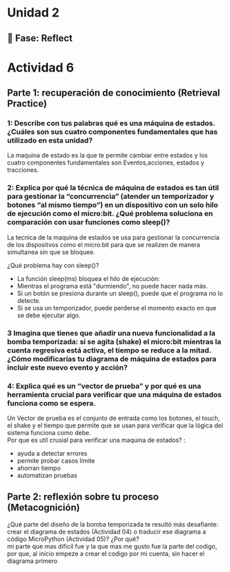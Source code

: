 # Unidad 2


## 🤔 Fase: Reflect

# Actividad 6  

## Parte 1: recuperación de conocimiento (Retrieval Practice)

### **1:** Describe con tus palabras qué es una máquina de estados. ¿Cuáles son sus cuatro componentes fundamentales que has utilizado en esta unidad?
La maquina de estado es la que te permite cambiar entre estados y los cuatro componentes fundamentales son Eventos,acciones, estados y tracciones.  

### **2:** Explica por qué la técnica de máquina de estados es tan útil para gestionar la “concurrencia” (atender un temporizador y botones “al mismo tiempo”) en un dispositivo con un solo hilo de ejecución como el micro:bit. ¿Qué problema soluciona en comparación con usar funciones como sleep()?   
La tecnica de la maquina de estados se usa para gestionar la concurrencia de los dispositvos como el micro:bit para que se realizen de manera simultanea sin que se bloquee.  

¿Qué problema hay con sleep()?  
- La función sleep(ms) bloquea el hilo de ejecución:
- Mientras el programa está "durmiendo", no puede hacer nada más.
- Si un botón se presiona durante un sleep(), puede que el programa no lo detecte.
- Si se usa un temporizador, puede perderse el momento exacto en que se debe ejecutar algo. 

### **3** Imagina que tienes que añadir una nueva funcionalidad a la bomba temporizada: si se agita (shake) el micro:bit mientras la cuenta regresiva está activa, el tiempo se reduce a la mitad. ¿Cómo modificarías tu diagrama de máquina de estados para incluir este nuevo evento y acción?

### **4:** Explica qué es un “vector de prueba” y por qué es una herramienta crucial para verificar que una máquina de estados funciona como se espera.  
Un Vector de prueba es el conjunto de entrada como los botones, el touch, el shake y el tiempo que permite que se usan para verificar que la lógica del sistema funciona como debe.  
Por que es util crusial para verificar una maquina de estados? :  
- ayuda a detectar errores
- permite probar casos limite
- ahorran tiempo
- automatizan pruebas

## Parte 2:  reflexión sobre tu proceso (Metacognición)  

¿Qué parte del diseño de la bomba temporizada te resultó más desafiante: crear el diagrama de estados (Actividad 04) o traducir ese diagrama a código MicroPython (Actividad 05)? ¿Por qué?  
mi parte que mas dificil fue y la que mas me gusto fue la parte del codigo, por que, al inicio empeze a crear el codigo por mi cuenta, sin hacer el diagrama primero


